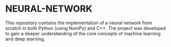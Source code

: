 # NEURAL-NETWORK
This repository contains the implementation of a neural network from scratch in both Python (using NumPy) and C++. The project was developed to gain a deeper understanding of the core concepts of machine learning and deep learning.
